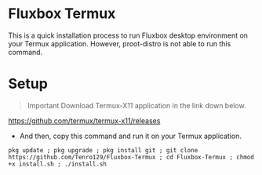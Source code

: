 # Fluxbox Termux 

This is a quick installation process to run Fluxbox desktop environment on your Termux application. However, proot-distro is not able to run this command.

# Setup

> Important
Download Termux-X11 application in the link down below.

https://github.com/termux/termux-x11/releases

- And then, copy this command and run it on your Termux application.

```
pkg update ; pkg upgrade ; pkg install git ; git clone https://github.com/Tenro129/Fluxbox-Termux ; cd Fluxbox-Termux ; chmod +x install.sh ; ./install.sh
```
